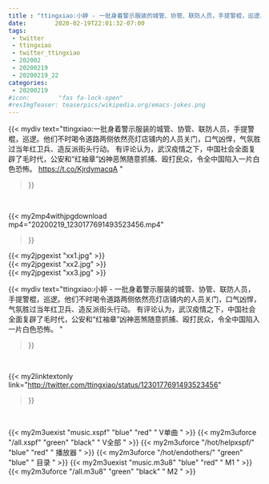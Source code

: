 ```yaml
---
title : "ttingxiao:小婷 - 一批身着警示服装的城管、协管、联防人员，手提警棍，巡逻。他们不时喝令道路两侧依然亮灯店铺内的人员关门，口气凶悍，气氛胜过当年红卫兵、造反派街头行动。  有评论认为，武汉疫情之下，中国社会全面复辟了毛时代，公安和“红袖章”凶神恶煞随意抓捕、殴打民众，令全中国陷入一片白色恐怖。 "
date:        2020-02-19T22:01:32-07:00
tags:
 - twitter
 - ttingxiao
 - twitter_ttingxiao
 - 202002
 - 20200219
 - 20200219_22
categories:
 - 20200219
#icon:        "fas fa-lock-open"
#resImgTeaser: teaserpics/wikipedia.org/emacs-jokes.png
---
```


{{< mydiv text="ttingxiao:一批身着警示服装的城管、协管、联防人员，手提警棍，巡逻。他们不时喝令道路两侧依然亮灯店铺内的人员关门，口气凶悍，气氛胜过当年红卫兵、造反派街头行动。  有评论认为，武汉疫情之下，中国社会全面复辟了毛时代，公安和“红袖章”凶神恶煞随意抓捕、殴打民众，令全中国陷入一片白色恐怖。 https://t.co/KjrdymacqA "
>}}
<br>


{{< my2mp4withjpgdownload mp4="20200219_1230177691493523456.mp4"
>}}

{{< my2jpgexist "xx1.jpg" >}}<br>
{{< my2jpgexist "xx2.jpg" >}}<br>
{{< my2jpgexist "xx3.jpg" >}}<br>



{{< mydiv text="ttingxiao:小婷 - 一批身着警示服装的城管、协管、联防人员，手提警棍，巡逻。他们不时喝令道路两侧依然亮灯店铺内的人员关门，口气凶悍，气氛胜过当年红卫兵、造反派街头行动。  有评论认为，武汉疫情之下，中国社会全面复辟了毛时代，公安和“红袖章”凶神恶煞随意抓捕、殴打民众，令全中国陷入一片白色恐怖。 "
>}}
<br>

{{< my2linktextonly link="http://twitter.com/ttingxiao/status/1230177691493523456"
>}}


<br>

{{< my2m3uexist "music.xspf"        "blue"   "red"    " V单曲 " >}} {{< my2m3uforce "/all.xspf"         "green"  "black"  " V全部 " >}} {{< my2m3uforce "/hot/helpxspf/"    "blue"   "red"    " 播放器 " >}} {{< my2m3uforce "/hot/endothers/"   "green"  "blue"   " 目录 " >}} {{< my2m3uexist "music.m3u8"        "blue"   "red"    " M1 " >}} {{< my2m3uforce "/all.m3u8"         "green"  "black"  " M2 " >}} 
